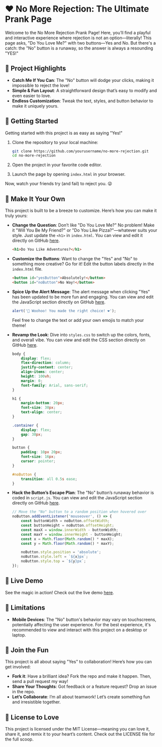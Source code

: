 # ❤️ No More Rejection: The Ultimate Prank Page

Welcome to the No More Rejection Prank Page! Here, you’ll find a playful and interactive experience where rejection is not an option—literally! This page asks, "Do You Love Me?" with two buttons—Yes and No. But there's a catch: the "No" button is a runaway, so the answer is always a resounding "YES!"

## 🎉 Project Highlights
- **Catch Me If You Can**: The "No" button will dodge your clicks, making it impossible to reject the love!
- **Simple & Fun Layout**: A straightforward design that’s easy to modify and even easier to love.
- **Endless Customization**: Tweak the text, styles, and button behavior to make it uniquely yours.

## 🚀 Getting Started
Getting started with this project is as easy as saying "Yes!"

1. Clone the repository to your local machine:

    ```sh
    git clone https://github.com/yourusername/no-more-rejection.git
    cd no-more-rejection
    ```

2. Open the project in your favorite code editor.
3. Launch the page by opening `index.html` in your browser.

Now, watch your friends try (and fail) to reject you. 😜

## 🎨 Make It Your Own
This project is built to be a breeze to customize. Here’s how you can make it truly yours:

- **Change the Question**: Don’t like "Do You Love Me?" No problem! Make it "Will You Be My Friend?" or "Do You Like Pizza?"—whatever suits your style. Just update the `<h1>` in `index.html`. You can view and edit it directly on GitHub [here](https://github.com/yourusername/no-more-rejection/blob/main/index.html#L7).

    ```html
    <h1>Do You Like Adventures?</h1>
    ```

- **Customize the Buttons**: Want to change the "Yes" and "No" to something more creative? Go for it! Edit the button labels directly in the `index.html` file.

    ```html
    <button id="yesButton">Absolutely!</button>
    <button id="noButton">No Way!</button>
    ```

- **Spice Up the Alert Message**: The alert message when clicking "Yes" has been updated to be more fun and engaging. You can view and edit the JavaScript section directly on GitHub [here](https://github.com/yourusername/no-more-rejection/blob/main/script.js#L3).

    ```javascript
    alert('🎉 Woohoo! You made the right choice! ❤️');
    ```

    Feel free to change the text or add your own emojis to match your theme!

- **Revamp the Look**: Dive into `styles.css` to switch up the colors, fonts, and overall vibe. You can view and edit the CSS section directly on GitHub [here](https://github.com/yourusername/no-more-rejection/blob/main/styles.css#L1).

    ```css
    body {
        display: flex;
        flex-direction: column;
        justify-content: center;
        align-items: center;
        height: 100vh;
        margin: 0;
        font-family: Arial, sans-serif;
    }

    h1 {
        margin-bottom: 20px;
        font-size: 30px;
        text-align: center;
    }

    .container {
        display: flex;
        gap: 30px;
    }

    button {
        padding: 10px 20px;
        font-size: 16px;   
        cursor: pointer;
    }

    #noButton {
        transition: all 0.5s ease;
    }
    ```

- **Hack the Button’s Escape Plan**: The "No" button’s runaway behavior is coded in `script.js`. You can view and edit the JavaScript section directly on GitHub [here](https://github.com/yourusername/no-more-rejection/blob/main/script.js#L10).

    ```javascript
    // Move the "No" button to a random position when hovered over
    noButton.addEventListener('mouseover', () => {
        const buttonWidth = noButton.offsetWidth;
        const buttonHeight = noButton.offsetHeight;
        const maxX = window.innerWidth - buttonWidth;
        const maxY = window.innerHeight - buttonHeight;
        const x = Math.floor(Math.random() * maxX);
        const y = Math.floor(Math.random() * maxY);

        noButton.style.position = 'absolute';
        noButton.style.left = `${x}px`;
        noButton.style.top = `${y}px`;
    });
    ```

## 🌟 Live Demo
See the magic in action! Check out the live demo [here](link-to-live-demo).

## 📱 Limitations
- **Mobile Devices**: The "No" button's behavior may vary on touchscreens, potentially affecting the user experience. For the best experience, it's recommended to view and interact with this project on a desktop or laptop.

## 🙌 Join the Fun
This project is all about saying "Yes" to collaboration! Here’s how you can get involved:
- **Fork it**: Have a brilliant idea? Fork the repo and make it happen. Then, send a pull request my way!
- **Share Your Thoughts**: Got feedback or a feature request? Drop an issue in the repo.
- **Let’s Collaborate**: I’m all about teamwork! Let’s create something fun and irresistible together.

## 📜 License to Love
This project is licensed under the MIT License—meaning you can love it, share it, and remix it to your heart’s content. Check out the LICENSE file for the full scoop.
